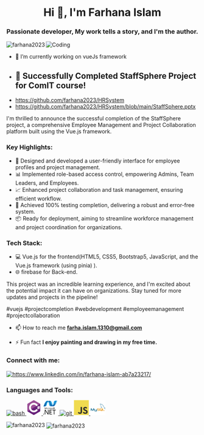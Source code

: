 <h1 align="center">Hi 👋, I'm Farhana Islam</h1>
<h3 align="center">Passionate developer, My work tells a story, and I'm the author.</h3>
<img align="right" alt="Coding" width="400" src="https://mir-s3-cdn-cf.behance.net/project_modules/disp/601014116770475.6068beff4640a.gif">

<p align="left"> <img src="https://komarev.com/ghpvc/?username=farhana2023&label=Profile%20views&color=0e75b6&style=flat" alt="farhana2023" /> </p>

- 🔭 I’m currently working on vueJs framework
- ## 🚀 Successfully Completed StaffSphere Project for ComIT course!
- https://github.com/farhana2023/HRSystem
- https://github.com/farhana2023/HRSystem/blob/main/StaffSphere.pptx
  
  

I'm thrilled to announce the successful completion of the StaffSphere project, a comprehensive Employee Management and Project Collaboration platform built using the Vue.js framework.

### Key Highlights:

- 🎉 Designed and developed a user-friendly interface for employee profiles and project management.
- 📊 Implemented role-based access control, empowering Admins, Team Leaders, and Employees.
- 📈 Enhanced project collaboration and task management, ensuring efficient workflow.
- 📣 Achieved 100% testing completion, delivering a robust and error-free system.
- 📦 Ready for deployment, aiming to streamline workforce management and project coordination for organizations.

### Tech Stack:

- 💻 Vue.js for the frontend(HTML5, CSS5, Bootstrap5, JavaScript, and the Vue.js framework (using pinia)
).
- 🌐 firebase for Back-end.


This project was an incredible learning experience, and I'm excited about the potential impact it can have on organizations. Stay tuned for more updates and projects in the pipeline!

#vuejs #projectcompletion #webdevelopment #employeemanagement #projectcollaboration


- 📫 How to reach me **farha.islam.1310@gmail.com**

- ⚡ Fun fact **I enjoy painting and drawing in my free time.**

<h3 align="left">Connect with me:</h3>
<p align="left">
<a href="https://linkedin.com/in/https://www.linkedin.com/in/farhana-islam-ab7a23217/" target="blank"><img align="center" src="https://raw.githubusercontent.com/rahuldkjain/github-profile-readme-generator/master/src/images/icons/Social/linked-in-alt.svg" alt="https://www.linkedin.com/in/farhana-islam-ab7a23217/" height="30" width="40" /></a>
</p>

<h3 align="left">Languages and Tools:</h3>
<p align="left"> <a href="https://www.gnu.org/software/bash/" target="_blank" rel="noreferrer"> <img src="https://www.vectorlogo.zone/logos/gnu_bash/gnu_bash-icon.svg" alt="bash" width="40" height="40"/> </a> <a href="https://www.w3schools.com/cs/" target="_blank" rel="noreferrer"> <img src="https://raw.githubusercontent.com/devicons/devicon/master/icons/csharp/csharp-original.svg" alt="csharp" width="40" height="40"/> </a> <a href="https://dotnet.microsoft.com/" target="_blank" rel="noreferrer"> <img src="https://raw.githubusercontent.com/devicons/devicon/master/icons/dot-net/dot-net-original-wordmark.svg" alt="dotnet" width="40" height="40"/> </a> <a href="https://git-scm.com/" target="_blank" rel="noreferrer"> <img src="https://www.vectorlogo.zone/logos/git-scm/git-scm-icon.svg" alt="git" width="40" height="40"/> </a> <a href="https://developer.mozilla.org/en-US/docs/Web/JavaScript" target="_blank" rel="noreferrer"> <img src="https://raw.githubusercontent.com/devicons/devicon/master/icons/javascript/javascript-original.svg" alt="javascript" width="40" height="40"/> </a> <a href="https://www.mysql.com/" target="_blank" rel="noreferrer"> <img src="https://raw.githubusercontent.com/devicons/devicon/master/icons/mysql/mysql-original-wordmark.svg" alt="mysql" width="40" height="40"/> </a> </p>

<p><img align="left" src="https://github-readme-stats.vercel.app/api/top-langs?username=farhana2023&show_icons=true&locale=en&layout=compact" alt="farhana2023" /></p>

<p>&nbsp;<img align="center" src="https://github-readme-stats.vercel.app/api?username=farhana2023&show_icons=true&locale=en" alt="farhana2023" /></p>
